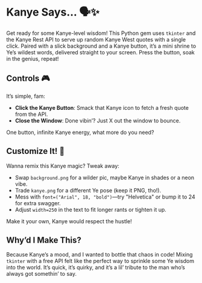 # Kanye Says... 🗣️✨

Get ready for some Kanye-level wisdom! This Python gem uses `tkinter` and the Kanye Rest API to serve up random Kanye West quotes with a single click. Paired with a slick background and a Kanye button, it’s a mini shrine to Ye’s wildest words, delivered straight to your screen. Press the button, soak in the genius, repeat!

## Controls 🎮

It’s simple, fam:
- **Click the Kanye Button**: Smack that Kanye icon to fetch a fresh quote from the API.
- **Close the Window**: Done vibin’? Just X out the window to bounce.

One button, infinite Kanye energy, what more do you need?

## Customize It! 🎉

Wanna remix this Kanye magic? Tweak away:
- Swap `background.png` for a wilder pic, maybe Kanye in shades or a neon vibe.
- Trade `kanye.png` for a different Ye pose (keep it PNG, tho!).
- Mess with `font=("Arial", 18, "bold")`—try "Helvetica" or bump it to 24 for extra swagger.
- Adjust `width=250` in the text to fit longer rants or tighten it up.

Make it your own, Kanye would respect the hustle!

## Why’d I Make This?

Because Kanye’s a mood, and I wanted to bottle that chaos in code! Mixing `tkinter` with a free API felt like the perfect way to sprinkle some Ye wisdom into the world. It’s quick, it’s quirky, and it’s a lil’ tribute to the man who’s always got somethin’ to say.
